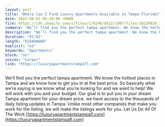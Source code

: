 ```yaml
---
layout: post
title: "Where Can I Find Luxury Apartments Available in Tampa Florida?"
date: 2022-08-03 05:20:00 +0800
file: https://cdn.shopify.com/s/files/1/0248/4522/1987/files/20220820_1.mp3?v=1660957571
summary: "We’ll find you the perfect tampa apartment. We know the hottest places in Tampa and we know how to get you in at the best price. So basically what we’re saying is we know what you’re looking for and we want to help! We will work with you and your budget. Our goal is to put you in your dream Tampa apartment for your dream price. we have access to the thousands of daily listing updates in Tampa. Unlike most other companies that make you work for the listing, we will make the listings work for you. Let Us Do All Of The Work!"
description: "We’ll find you the perfect tampa apartment. We know the hottest places in Tampa and we know how to get you in at the best price. So basically what we’re saying is we know what you’re looking for and we want to help! We will work with you and your budget. Our goal is to put you in your dream Tampa apartment for your dream price. we have access to the thousands of daily listing updates in Tampa. Unlike most other companies that make you work for the listing, we will make the listings work for you. Let Us Do All Of The Work. <a href='https://luxuryapartmentstampafl.com'>https://luxuryapartmentstampafl.com</a>"
duration: "01:01"
length: "615600000"
explicit: "no"
keywords: "Apartments"
block: "no"
voices: "Carper"
link: "https://luxuryapartmentstampafl.com"
---
```


We’ll find you the perfect tampa apartment. We know the hottest places in Tampa and we know how to get you in at the best price. So basically what we’re saying is we know what you’re looking for and we want to help! We will work with you and your budget. Our goal is to put you in your dream Tampa apartment for your dream price. we have access to the thousands of daily listing updates in Tampa. Unlike most other companies that make you work for the listing, we will make the listings work for you. Let Us Do All Of The Work.[https://luxuryapartmentstampafl.com](https://luxuryapartmentstampafl.com)
